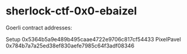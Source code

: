 # sherlock-ctf-0x0-ebaizel

Goerli contract addresses:

Setup 0x5364b5a9e489b495caae4722e9706c817cf54433
PixelPavel 0x784b7a7a25ed38ef830aefe7985c64f3adf08346